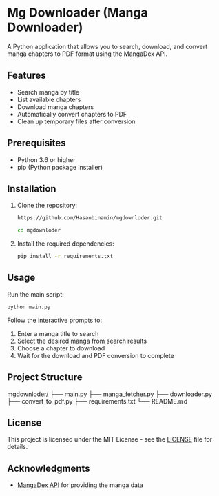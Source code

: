 # Mg Downloader (Manga Downloader)

A Python application that allows you to search, download, and convert manga chapters to PDF format using the MangaDex API.

## Features

- Search manga by title
- List available chapters
- Download manga chapters
- Automatically convert chapters to PDF
- Clean up temporary files after conversion

## Prerequisites

- Python 3.6 or higher
- pip (Python package installer)

## Installation

1. Clone the repository:
   ```bash
   https://github.com/Hasanbinamin/mgdownloder.git

   cd mgdownloder
   ```

2. Install the required dependencies:
   ```bash
   pip install -r requirements.txt
   ```

## Usage

Run the main script:
```bash
python main.py
```

Follow the interactive prompts to:
1. Enter a manga title to search
2. Select the desired manga from search results
3. Choose a chapter to download
4. Wait for the download and PDF conversion to complete

## Project Structure
mgdownloder/
├── main.py
├── manga_fetcher.py
├── downloader.py
├── convert_to_pdf.py
├── requirements.txt
└── README.md

## License

This project is licensed under the MIT License - see the [LICENSE](LICENSE) file for details.

## Acknowledgments

- [MangaDex API](https://api.mangadex.org/) for providing the manga data
